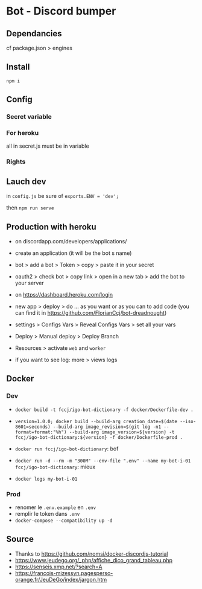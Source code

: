 # Bot - Discord bumper

## Dependancies

cf package.json > engines

## Install

`npm i`

## Config

### Secret variable

### For heroku

all in secret.js must be in variable

### Rights

## Lauch dev

in `config.js` be sure of `exports.ENV = 'dev';`

then `npm run serve`

## Production with heroku

* on discordapp.com/developers/applications/
* create an application (it will be the bot s name)
* bot > add a bot > Token > copy > paste it in your secret
* oauth2 > check bot > copy link > open in a new tab > add the bot to your server


* on https://dashboard.heroku.com/login
* new app > deploy > do ... as you want or as you can to add code (you can find it in https://github.com/FlorianCcj/bot-dreadnought)
* settings > Configs Vars > Reveal Configs Vars > set all your vars
* Deploy > Manual deploy > Deploy Branch
* Resources > activate `web` and `worker`
* if you want to see log: more > views logs

## Docker

### Dev

* `docker build -t fccj/igo-bot-dictionary -f docker/Dockerfile-dev .`
* `version=1.0.0; docker build --build-arg creation_date=$(date --iso-8601=seconds) --build-arg image_revision=$(git log -n1 --format=format:"%h") --build-arg image_version=${version} -t fccj/igo-bot-dictionary:${version} -f docker/Dockerfile-prod .`

* `docker run fccj/igo-bot-dictionary`: bof
* `docker run -d --rm -m "300M" --env-file ".env" --name my-bot-i-01 fccj/igo-bot-dictionary`: mieux
* `docker logs my-bot-i-01`

### Prod

* renomer le `.env.example` en `.env`
* remplir le token dans `.env`
* `docker-compose --compatibility up -d`

## Source

* Thanks to https://github.com/nomsi/docker-discordjs-tutorial
* https://www.jeudego.org/_php/affiche_dico_grand_tableau.php
* https://senseis.xmp.net/?search=A 
* https://francois-mizessyn.pagesperso-orange.fr/JeuDeGo/index/jargon.htm
